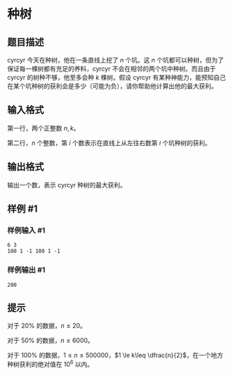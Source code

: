 # 种树

## 题目描述

cyrcyr 今天在种树，他在一条直线上挖了 $n$ 个坑。这 $n$ 个坑都可以种树，但为了保证每一棵树都有充足的养料，cyrcyr 不会在相邻的两个坑中种树。而且由于 cyrcyr 的树种不够，他至多会种 $k$ 棵树。假设 cyrcyr 有某种神能力，能预知自己在某个坑种树的获利会是多少（可能为负），请你帮助他计算出他的最大获利。


## 输入格式

第一行，两个正整数 $n,k$。

第二行，$n$ 个整数，第 $i$ 个数表示在直线上从左往右数第 $i$ 个坑种树的获利。


## 输出格式

输出一个数，表示 cyrcyr 种树的最大获利。


## 样例 #1

### 样例输入 #1
```
6 3 
100 1 -1 100 1 -1
```

### 样例输出 #1

```
200
```

## 提示

对于 $20\%$ 的数据，$n\leq 20$。

对于 $50\%$ 的数据，$n\leq 6000$。

对于 $100\%$ 的数据，$1 \le n\leq 500000$，$1 \le k\leq \dfrac{n}{2}$，在一个地方种树获利的绝对值在 $10^6$ 以内。

